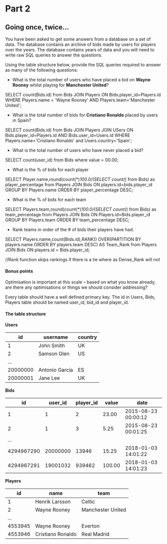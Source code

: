 # Part 2

## Going once, twice...

You have been asked to get some answers from a database on a set of data. The database contains an archive of bids made by users for players over the years. The database contains years of data and you will need to write raw SQL queries to answer the questions.

Using the table structure below, provide the SQL queries required to answer as many of the following questions:

* What is the total number of users who have placed a bid on **Wayne Rooney** whilst playing for **Manchester United**?

SELECT count(Bids.id) from Bids JOIN Players ON Bids.player_id=Players.id WHERE Players.name = 'Wayne Rooney' AND Players.team='Manchester United';

* What is the total number of bids for **Cristiano Ronaldo** placed by users in Spain?

SELECT count(Bids.id) from Bids JOIN Players JOIN USers ON Bids.player_id=Players.id AND Bids.user_id=Users.id WHERE Players.name='Cristiano Ronaldo' and Users.country='Spain';

* What is the total number of users who have never placed a bid?

SELECT count(user_id) from Bids where value = 00.00;

* What is the % of bids for each player

SELECT Player.name,round(count(*)*100.0/(SELECT count(*) from Bids) as player_percentage from Players JOIN Bids ON players.id=bids.player_id GROUP BY Players.name ORDER BY player_percentage DESC;

* What is the % of bids for each team

SELECT Players.team,round(count(*)*100.0/(SELECT count(*) from Bids) as team_percentage from Players JOIN Bids ON Players.id=Bids.player_id GROUP BY Players.team ORDER BY team_percentage DESC;


* Rank teams in order of the # of bids their players have had.

SELECT Players.name,count(Bids.id),RANK() OVER(PARTITION BY players.name ORDER BY players.team DESC) AS Team_Rank from Players JOIN Bids ON players.id = Bids.player_id;

//Rank function skips rankings if there is a tie where as Dense_Rank will not



#### Bonus points

Optimisation is important at this scale – based on what you know already, are there any optimisations or things we should consider addressing?

Every table should have a well defined primary key. The id in Users, Bids, Players table should be named user_id, bid_id and player_id.


#### The table structure

**Users**

| id | username | country |
|---|---------|-------|
| 1 | John Smith | UK |
| 2 | Samson Glen | US |
| ... |
| 20000000 | Antonio García | ES |
| 20000001 | Jane Lee | UK |

**Bids**

| id | user_id | player_id | value | date |
|---|------|-----|-----|----|
| 1 | 1 | 2 | 23.00 | 2015-08-23 00:00:12 |
| 2 | 1 | 3 | 5.25 | 2015-08-23 00:01:25 |
| ... |
| 4294967290 | 20000000 | 13946 | 15.25 | 2018-01-03 14:01:22 |
| 4294967291 | 19001032 | 939462 | 100.00 | 2018-01-03 14:01:23 |

**Players**

| id | name | team |
|---|-----|----|
| 1 | Henrik Larsson | Celtic |
| 2 | Wayne Rooney | Manchester United |
| ... |
| 4553945 | Wayne Rooney | Everton |
| 4553946 | Cristiano Ronaldo | Real Madrid |
